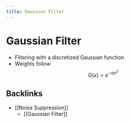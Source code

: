 ```yaml
---
title: Gaussian Filter
---
```


# Gaussian Filter
- Filtering with a discretized Gaussian function
- Weights follow $$G(x) = e^{-ax^{2}}$$



## Backlinks
* [[Noise Suppression]]
	* [[Gaussian Filter]]

